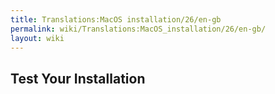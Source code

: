 ```yaml
---
title: Translations:MacOS installation/26/en-gb
permalink: wiki/Translations:MacOS_installation/26/en-gb/
layout: wiki
---
```


## Test Your Installation
